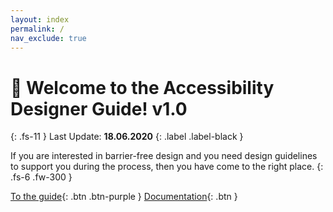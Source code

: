 ```yaml
---
layout: index
permalink: /
nav_exclude: true
---
```


# 👋 Welcome to the Accessibility Designer Guide! v1.0
{: .fs-11 }
Last Update: **18.06.2020**
{: .label .label-black }

If you are interested in barrier-free design and you need design guidelines to support you during the process, then you have come to the right place.
{: .fs-6 .fw-300 }

[To the guide](/Accessibility-Designer-Guide/docs){: .btn .btn-purple } [Documentation](/Accessibility-Designer-Guide/documentation/){: .btn } 
